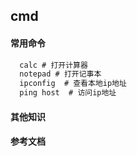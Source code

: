 ## cmd 

#### 常用命令

```cmd
  calc # 打开计算器
  notepad # 打开记事本
  ipconfig  # 查看本地ip地址
  ping host  # 访问ip地址
```

#### 其他知识

#### 参考文档
  